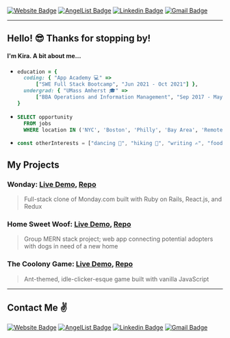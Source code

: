 [![Website Badge](https://img.shields.io/badge/-Kira's_Portfolio-e34f26?style=flat-square&logo=Portfolio&logoColor=white&link=https://kierxin.github.io/Kira-Porter-Portfolio/)](https://kierxin.github.io/Kira-Porter-Portfolio/)
[![AngelList Badge](https://img.shields.io/badge/-AngelList-e4405f?style=flat-square&logo=AngelList&logoColor=white&link=https://angel.co/u/keeruh)](https://angel.co/u/keeruh)
[![Linkedin Badge](https://img.shields.io/badge/-Kira_Porter-blue?style=flat-square&logo=Linkedin&logoColor=white&link=https://www.linkedin.com/in/kiraporter)](https://www.linkedin.com/in/kiraporter)
[![Gmail Badge](https://img.shields.io/badge/-kierxin@gmail.com-d14836?style=flat-square&logo=Gmail&logoColor=white&link=mailto:kierxin@gmail.com)](mailto:mail@kierxin@gmail.com)

***

## Hello! 😎 Thanks for stopping by!

#### I'm Kira. A bit about me...
  
* ```ruby
  education = {
    coding: { "App Academy 💻" => 
        ["SWE Full Stack Bootcamp", "Jun 2021 - Oct 2021"] },
    undergrad: { "UMass Amherst 🎓" => 
        ["BBA Operations and Information Management", "Sep 2017 - May 2021"] }
  }
  ```
* ```sql
  SELECT opportunity
    FROM jobs 
    WHERE location IN ('NYC', 'Boston', 'Philly', 'Bay Area', 'Remote');
  ```
* ``` javascript
  const otherInterests = ["dancing 💃", "hiking 🌲", "writing ✍", "food 🌮🍣🍄🥗🍜🧀"];
  ```


## My Projects  

### Wonday: [Live Demo](https://wonday-clone-of-monday.herokuapp.com/#/ "https://wonday-clone-of-monday.herokuapp.com/#/"), [Repo](https://github.com/kierxin/Wonday "https://github.com/kierxin/Wonday")
> Full-stack clone of Monday.com built with Ruby on Rails, React.js, and Redux

### Home Sweet Woof: [Live Demo](https://homesweetwoof.herokuapp.com/#/ "https://homesweetwoof.herokuapp.com/#/"), [Repo](https://github.com/alexsaintlam/AdoptADog "https://github.com/alexsaintlam/AdoptADog")
> Group MERN stack project; web app connecting potential adopters with dogs in need of a new home

### The Coolony Game: [Live Demo](https://kierxin.github.io/The-Coolony-Game/ "https://kierxin.github.io/The-Coolony-Game/"), [Repo](https://github.com/kierxin/The-Coolony-Game "https://github.com/kierxin/The-Coolony-Game")

> Ant-themed, idle-clicker-esque game built with vanilla JavaScript

***

## Contact Me ✌

[![Website Badge](https://img.shields.io/badge/-Kira's_Portfolio-e34f26?style=flat-square&logo=Portfolio&logoColor=white&link=https://kierxin.github.io/Kira-Porter-Portfolio/)](https://kierxin.github.io/Kira-Porter-Portfolio/)
[![AngelList Badge](https://img.shields.io/badge/-AngelList-e4405f?style=flat-square&logo=AngelList&logoColor=white&link=https://angel.co/u/keeruh)](https://angel.co/u/keeruh)
[![Linkedin Badge](https://img.shields.io/badge/-Kira_Porter-blue?style=flat-square&logo=Linkedin&logoColor=white&link=https://www.linkedin.com/in/kiraporter)](https://www.linkedin.com/in/kiraporter)
[![Gmail Badge](https://img.shields.io/badge/-kierxin@gmail.com-d14836?style=flat-square&logo=Gmail&logoColor=white&link=mailto:kierxin@gmail.com)](mailto:mail@kierxin@gmail.com)
